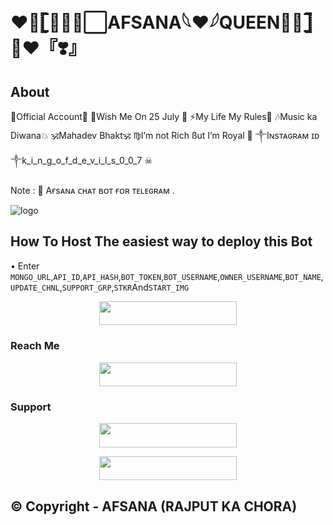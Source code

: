 # ❤️👑𓊈⋆⃟⧉⃞AFSANA𓆩❤️𓆪QUEEN⋆⃟𓊉 👑❤️『❣️』
## About
👑Official Account🖤
💟Wish Me On 25 July 🎂
⚡My Life My Rules💪
🎶Music ka Diwana💥
🕉️Mahadev Bhakt🕉️
♍I’m not Rich ßut I’m Royal 👑
༒︎Iɴsᴛᴀɢʀᴀᴍ ɪᴅ ༒︎k_i_n_g_o_f_d_e_v_i_l_s_0_0_7 ☠︎︎

Note : 📝 Aғsᴀɴᴀ ᴄʜᴀᴛ ʙᴏᴛ ғᴏʀ ᴛᴇʟᴇɢʀᴀᴍ .

![logo](https://graph.org/file/58c9edff79ed6831c05a8.jpg) 

## How To Host  The easiest way to deploy this Bot
• Enter ```MONGO_URL```,```API_ID```,```API_HASH```,```BOT_TOKEN```,```BOT_USERNAME```,```OWNER_USERNAME```,```BOT_NAME```,```UPDATE_CHNL```,```SUPPORT_GRP```,```STKR```And```START_IMG```
<p align="center"><a href="https://heroku.com/deploy?template=https://github.com/AFSANA_CHAT_BOT/Smart-Chatbot"> <img src="https://img.shields.io/badge/Deploy%20To%20Heroku-black?style=for-the-badge&logo=heroku" width="220" height="38.45"/></a></p>
 
                                 
### Reach Me
<p align="center"><a href="http://t.me/BATTERY_ABOUT_TO_DAI_ERROR"> <img src="https://img.shields.io/badge/Telegram%20Bot-pink?style=for-the-badge" width="220" height="38.45"/></a></p>

### Support 

<p align="center"><a href="https://t.me/freinds_hindi_chatting_group_126"> <img src="https://img.shields.io/badge/AFSANA%20Chat%20Support-pink?style=for-the-badge" width="220" height="38.45"/></a></p>
<p align="center"><a href="https://t.me/attiudedp"> <img src="https://img.shields.io/badge/AFSANA%20Chat%20Channel-blue?style=for-the-badge" width="220" height="38.45"/></a></p>

## © Copyright - AFSANA  (RAJPUT KA CHORA)

